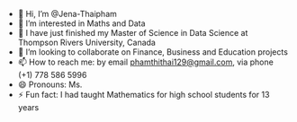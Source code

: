 - 👋 Hi, I’m @Jena-Thaipham
- 👀 I’m interested in Maths and Data
- 🌱 I have just finished my Master of Science in Data Science at Thompson Rivers University, Canada
- 💞️ I’m looking to collaborate on Finance, Business and Education projects
- 📫 How to reach me: by email phamthithai129@gmail.com, via phone (+1) 778 586 5996
- 😄 Pronouns: Ms.
- ⚡ Fun fact: I had taught Mathematics for high school students for 13 years

<!---
Jena-Thaipham/Jena-Thaipham is a ✨ special ✨ repository because its `README.md` (this file) appears on your GitHub profile.
You can click the Preview link to take a look at your changes.
--->
